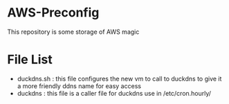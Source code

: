 # AWS-Preconfig
This repository is some storage of AWS magic

# File List
- duckdns.sh : this file configures the new vm to call to duckdns to give it a more friendly ddns name for easy access
- duckdns : this file is a caller file for duckdns use in /etc/cron.hourly/
